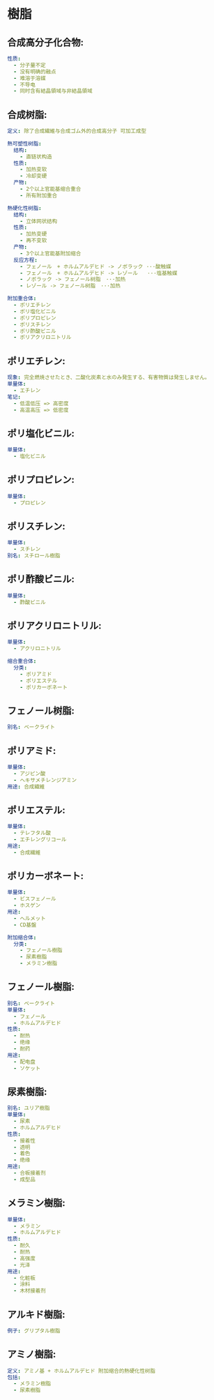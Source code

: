 # 樹脂

## 合成高分子化合物:

```yaml
性质:
  - 分子量不定
  - 没有明确的融点
  - 难溶于溶媒
  - 不导电
  - 同时含有結晶領域与非結晶領域

```

## 合成树脂:

```yaml
定义: 除了合成繊維与合成ゴム外的合成高分子 可加工成型

熱可塑性树脂:
  结构:
    - 直链状构造
  性质:
    - 加热变软
    - 冷却变硬
  产物:
    - 2个以上官能基缩合重合
    - 所有附加重合

熱硬化性树脂:
  结构:
    - 立体网状结构
  性质:
    - 加热变硬
    - 再不变软
  产物:
    - 3个以上官能基附加缩合
  反应方程:
    - フェノール　+ ホルムアルデヒド -> ノボラック ···酸触媒
    - フェノール　+ ホルムアルデヒド -> レゾール   ···塩基触媒
    - ノボラック -> フェノール树脂　···加热
    - レゾール -> フェノール树脂　···加热

附加重合体:
  - ポリエチレン
  - ポリ塩化ビニル
  - ポリプロピレン
  - ポリスチレン
  - ポリ酢酸ビニル
  - ポリアクリロニトリル

```

## ポリエチレン:

```yaml
现象: 完全燃焼させたとき、二酸化炭素と水のみ発生する、有害物質は発生しません。
単量体:
  - エチレン
笔记:
  - 低温低压 => 高密度
  - 高温高压 => 低密度

```

## ポリ塩化ビニル:

```yaml
単量体:
  - 塩化ビニル
```

## ポリプロピレン:

```yaml
単量体:
  - プロピレン
```

## ポリスチレン:

```yaml
単量体:
  - スチレン
别名: スチロール樹脂
```

## ポリ酢酸ビニル:

```yaml
単量体:
  - 酢酸ビニル
```

## ポリアクリロニトリル:

```yaml
単量体:
  - アクリロニトリル

缩合重合体:
  分类:
    - ポリアミド
    - ポリエステル
    - ポリカーボネート

```

## フェノール树脂:

```yaml
别名: ベークライト

```

## ポリアミド:

```yaml
単量体:
  - アジピン酸
  - ヘキサメチレンジアミン
用途: 合成繊維

```

## ポリエステル:

```yaml
単量体:
  - テレフタル酸
  - エチレングリコール
用途:
  - 合成繊維
```

## ポリカーボネート:

```yaml
単量体:
  - ビスフェノール
  - ホスゲン
用途:
  - ヘルメット
  - CD基盤

附加缩合体:
  分类:
    - フェノール樹脂
    - 尿素樹脂
    - メラミン樹脂

```

## フェノール樹脂:

```yaml
别名: ベークライト
単量体:
  - フェノール
  - ホルムアルデヒド
性质:
  - 耐热
  - 绝缘
  - 耐药
用途:
  - 配电盘
  - ソケット

```

## 尿素樹脂:

```yaml
别名: ユリア樹脂
単量体:
  - 尿素
  - ホルムアルデヒド
性质:
  - 接着性
  - 透明
  - 着色
  - 绝缘
用途:
  - 合板接着剂
  - 成型品

```

## メラミン樹脂:

```yaml
単量体:
  - メラミン
  - ホルムアルデヒド
性质:
  - 耐久
  - 耐热
  - 高强度
  - 光泽
用途:
  - 化粧板
  - 涂料
  - 木材接着剂

```

## アルキド樹脂:

```yaml
例子: グリプタル樹脂
```

## アミノ樹脂:

```yaml
定义: アミノ基 + ホルムアルデヒド 附加缩合的熱硬化性树脂
包括:
  - メラミン樹脂
  - 尿素樹脂
```